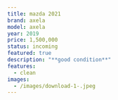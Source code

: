 ```yaml
---
title: mazda 2021
brand: axela
model: axela
year: 2019
price: 1,500,000
status: incoming
featured: true
description: "**good condition**"
features:
  - clean
images:
  - /images/download-1-.jpeg
---
```

